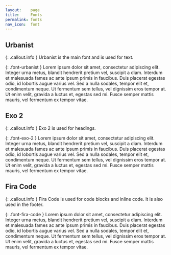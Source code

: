 ```yaml
---
layout:    page
title:     Fonts
permalink: fonts
nav_icon:  font
---
```


## Urbanist

{: .callout.info }
Urbanist is the main font and is used for text.

{: .font-urbanist }
Lorem ipsum dolor sit amet, consectetur adipiscing elit.
Integer urna metus, blandit hendrerit pretium vel, suscipit a diam.
Interdum et malesuada fames ac ante ipsum primis in faucibus.
Duis placerat egestas odio, id lobortis augue varius vel.
Sed a nulla sodales, tempor elit et, condimentum neque.
Ut fermentum sem tellus, vel dignissim eros tempor at.
Ut enim velit, gravida a luctus et, egestas sed mi.
Fusce semper mattis mauris, vel fermentum ex tempor vitae.



## Exo 2

{: .callout.info }
Exo 2 is used for headings.

{: .font-exo-2 }
Lorem ipsum dolor sit amet, consectetur adipiscing elit.
Integer urna metus, blandit hendrerit pretium vel, suscipit a diam.
Interdum et malesuada fames ac ante ipsum primis in faucibus.
Duis placerat egestas odio, id lobortis augue varius vel.
Sed a nulla sodales, tempor elit et, condimentum neque.
Ut fermentum sem tellus, vel dignissim eros tempor at.
Ut enim velit, gravida a luctus et, egestas sed mi.
Fusce semper mattis mauris, vel fermentum ex tempor vitae.



## Fira Code

{: .callout.info }
Fira Code is used for code blocks and inline code.
It is also used in the footer.

{: .font-fira-code }
Lorem ipsum dolor sit amet, consectetur adipiscing elit.
Integer urna metus, blandit hendrerit pretium vel, suscipit a diam.
Interdum et malesuada fames ac ante ipsum primis in faucibus.
Duis placerat egestas odio, id lobortis augue varius vel.
Sed a nulla sodales, tempor elit et, condimentum neque.
Ut fermentum sem tellus, vel dignissim eros tempor at.
Ut enim velit, gravida a luctus et, egestas sed mi.
Fusce semper mattis mauris, vel fermentum ex tempor vitae.
